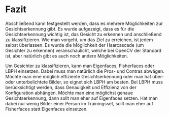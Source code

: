 # Fazit
Abschließend kann festgestellt werden, dass es mehrere Möglichkeiten zur Gesichtserkennung gibt. Es wurde aufgezeigt, dass es für die Gesichtserkennung wichtig ist, das Gesicht zu erkennen und anschließend zu klassifizieren.
Wie man vorgeht, um das Ziel zu erreichen, ist jedem selbst überlassen. Es wurde die Möglichkeit der Haarcascade (um Gesichter zu erkennen) veranschaulicht, welche bei OpenCV der Standard ist, aber natürlich gibt es auch noch andere Möglichkeiten.

Um Gesichter zu klassifizieren, kann man Eigenfaces, Fisherfaces oder LBPH einsetzen. Dabei muss man natürlich die Pros- und Contras abwägen. Möchte man eine möglich effiziente Gesichtserkennung oder man hat über- oder unterbelichtete Bilder, so eignet sich LBPH am besten. Bei LBPH muss berücksichtigt werden, dass Genauigkeit und Effizienz von der Konfiguration abhängen.
Möchte man eine möglichst genaue Gesichtserkennung, dann sollt man eher auf Eigenfaces setzen. Hat man dabei nur wenig Bilder einer Person im Trainingsset, sollt man eher auf Fisherfaces statt Eigenfaces einsetzen.

